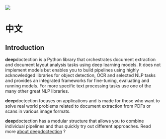 
![](./tutorials/_imgs/dd_logo.png) 
# 中文
## Introduction

**deep**doctection is a Python library that orchestrates document extraction and document layout analysis tasks using
deep learning models. It does not implement models but enables you to build pipelines using highly acknowledged
libraries for object detection, OCR and selected NLP tasks and provides an integrated frameworks for fine-tuning,
evaluating and running models. For more specific text processing tasks use one of the many other great NLP libraries.

**deep**doctection focuses on applications and is made for those who want to solve real world problems related to
document extraction from PDFs or scans in various image formats.


**deep**doctection has a modular structure that allows you to combine individual pipelines and thus quickly try out
different approaches. Read more [about deepdoctection](why.md) ?
